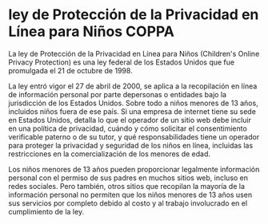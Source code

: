 # ley de Protección de la Privacidad en Línea para Niños COPPA

 La ley de Protección de la Privacidad en Línea para Niños (Children's Online Privacy Protection) es una ley federal de los Estados Unidos que fue promulgada el 21 de octubre de 1998.

 La ley entró vigor el 27 de abril de 2000, se aplica a la recopilación en línea de información personal por parte depersonas o entidades bajo la jurisdicción de los Estados Unidos. Sobre todo a niños menores de 13 años, incluidos niños fuera de ese país. Si una empresa de internet tiene su sede en Estados Unidos, detalla lo que el operador de un sitio web debe incluir en una política de privacidad, cuándo y cómo solicitar el consentimiento verificable paterno o de su tutor, y qué responsabilidades tiene un operador para proteger la privacidad y seguridad de los niños en línea, incluidas las restricciones en la comercialización de los menores de edad.

 Los niños menores de 13 años pueden proporcionar legalmente información personal con el permiso de sus padres en muchos sitios web, incluso en redes sociales. Pero también, otros sitios que recopilan la mayoría de la información personal no permiten que los niños menores de 13 años usen sus servicios por completo debido al costo y al trabajo involucrado en el cumplimiento de la ley.

 